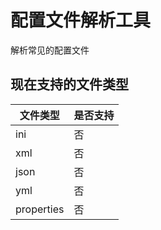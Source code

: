 # 配置文件解析工具
解析常见的配置文件

## 现在支持的文件类型

| 文件类型       |是否支持
|------------|----|
| ini        |否
| xml        |否
| json       |否
| yml        |否
| properties |否